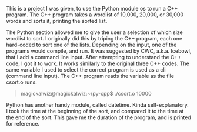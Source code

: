 This is a project I was given, to use the Python module os to run a C++ program. The C++ program takes a wordlist of 10,000, 20,000, or 30,000 words and sorts it, printing the sorted list.

The Python section allowed me to give the user a selection of which size wordlist to sort. I originally did this by triping the C++ program, each one hard-coded to sort one of the lists. Depending on the input, one of the programs would compile, and run. It was suggested by CWC, a.k.a. Icebowl, that I add a command line input. After attempting to understand the C++ code, I got it to work. It works similarly to the original three C++ codes. The same variable I used to select the correct program is used as a cli (command line input). The C++ program reads the variable as the file csort.o runs.

>magickalwiz@magickalwiz:~/py-cpp$ ./csort.o 10000

Python has another handy module, called datetime. Kinda self-explanatory. I took the time at the beginning of the sort, and compared it to the time at the end of the sort. This gave me the duration of the program, and is printed for reference.
